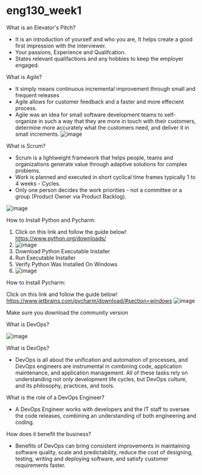 # eng130_week1

What is an Elevator's Pitch?
- It is an introduction of yourself and who you are, It helps create a good first impression with the interviewer.
- Your passions, Experience and Qualifcation.
- States relevant qualifactions and any hobbies to keep the employer engaged.

What is Agile?
- It simply means continuous incremental improvement through small and frequent releases
- Agile allows for customer feedback and a faster and more effecient process.
- Agile was an idea for small software development teams to self-organize in such a way that they are more in touch with their customers, determine more accurately what   the customers need, and deliver it in small increments.
![image](https://user-images.githubusercontent.com/115165899/194588089-c52663c9-dadb-4348-be91-bfc19ec06392.png)


What is Scrum?
- Scrum is a lightweight framework that helps people, teams and organizations generate value through adaptive solutions for complex problems.
- Work is planned and executed in short cyclical time frames typically 1 to 4 weeks - Cycles.
- Only one person decides the work priorities - not a committee or a group (Product Owner via Product Backlog).

![image](https://user-images.githubusercontent.com/115165899/194584576-f53b93f8-ed5d-4011-86fb-744b5a390acb.png)

How to Install Python and Pycharm:

1) Click on this link and follow the guide below! https://www.python.org/downloads/
2) ![image](https://user-images.githubusercontent.com/115165899/194593753-c69cfe14-1f47-4a0d-b3e1-550aefecbe0f.png)
3) Download Python Executable Installer
4) Run Executable Installer
5) Verify Python Was Installed On Windows
6) ![image](https://user-images.githubusercontent.com/115165899/194594397-22951ccc-65a0-4ffc-96d3-c89a348ff85d.png)

How to Install Pycharm:

Click on this link and follow the guide below! https://www.jetbrains.com/pycharm/download/#section=windows
![image](https://user-images.githubusercontent.com/115165899/194598206-186917d2-d558-4c0b-a5c9-3a4bef7bbca7.png)


Make sure you download the community version


What is DevOps?

![image](https://user-images.githubusercontent.com/115165899/194603594-a52f8bc8-5050-4c21-96f6-a602ed256654.png)

What is DevOps?
- DevOps is all about the unification and automation of processes, and DevOps engineers are instrumental in combining code, application maintenance, and application management. All of these tasks rely on understanding not only development life cycles, but DevOps culture, and its philosophy, practices, and tools.

What is the role of a DevOps Engineer?
- A DevOps Engineer works with developers and the IT staff to oversee the code releases, combining an understanding of both engineering and coding.

How does it benefit the business?

- Benefits of DevOps can bring consistent improvements in maintaining software quality, scale and predictability, reduce the cost of designing, testing, writing and  deploying software, and satisfy customer requirements faster.
